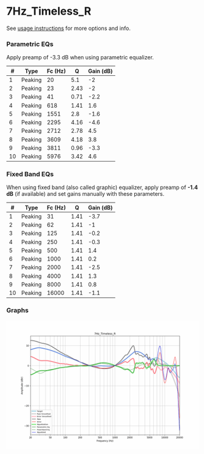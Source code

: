 # 7Hz_Timeless_R
See [usage instructions](https://github.com/jaakkopasanen/AutoEq#usage) for more options and info.

### Parametric EQs
Apply preamp of -3.3 dB when using parametric equalizer.

|   # | Type    |   Fc (Hz) |    Q |   Gain (dB) |
|-----|---------|-----------|------|-------------|
|   1 | Peaking |        20 | 5.1  |        -2   |
|   2 | Peaking |        23 | 2.43 |        -2   |
|   3 | Peaking |        41 | 0.71 |        -2.2 |
|   4 | Peaking |       618 | 1.41 |         1.6 |
|   5 | Peaking |      1551 | 2.8  |        -1.6 |
|   6 | Peaking |      2295 | 4.16 |        -4.6 |
|   7 | Peaking |      2712 | 2.78 |         4.5 |
|   8 | Peaking |      3609 | 4.18 |         3.8 |
|   9 | Peaking |      3811 | 0.96 |        -3.3 |
|  10 | Peaking |      5976 | 3.42 |         4.6 |

### Fixed Band EQs
When using fixed band (also called graphic) equalizer, apply preamp of **-1.4 dB** (if available) and set gains manually with these parameters.

|   # | Type    |   Fc (Hz) |    Q |   Gain (dB) |
|-----|---------|-----------|------|-------------|
|   1 | Peaking |        31 | 1.41 |        -3.7 |
|   2 | Peaking |        62 | 1.41 |        -1   |
|   3 | Peaking |       125 | 1.41 |        -0.2 |
|   4 | Peaking |       250 | 1.41 |        -0.3 |
|   5 | Peaking |       500 | 1.41 |         1.4 |
|   6 | Peaking |      1000 | 1.41 |         0.2 |
|   7 | Peaking |      2000 | 1.41 |        -2.5 |
|   8 | Peaking |      4000 | 1.41 |         1.3 |
|   9 | Peaking |      8000 | 1.41 |         0.8 |
|  10 | Peaking |     16000 | 1.41 |        -1.1 |

### Graphs
![](./7Hz_Timeless_R.png)
